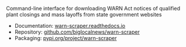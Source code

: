 Command-line interface for downloading WARN Act notices of qualified plant closings and mass layoffs from state government websites

* Documentation: [warn-scraper.readthedocs.io](https://warn-scraper.readthedocs.io)
* Repository: [github.com/biglocalnews/warn-scraper](https://github.com/biglocalnews/warn-scraper)
* Packaging: [pypi.org/project/warn-scraper](https://pypi.org/project/warn-scraper/)
